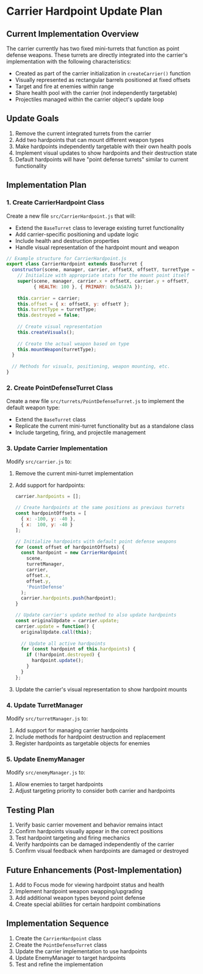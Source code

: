 # Carrier Hardpoint Update Plan

## Current Implementation Overview

The carrier currently has two fixed mini-turrets that function as point defense weapons. These turrets are directly integrated into the carrier's implementation with the following characteristics:

- Created as part of the carrier initialization in `createCarrier()` function
- Visually represented as rectangular barrels positioned at fixed offsets
- Target and fire at enemies within range
- Share health pool with the carrier (not independently targetable)
- Projectiles managed within the carrier object's update loop

## Update Goals

1. Remove the current integrated turrets from the carrier
2. Add two hardpoints that can mount different weapon types
3. Make hardpoints independently targetable with their own health pools
4. Implement visual updates to show hardpoints and their destruction state
5. Default hardpoints will have "point defense turrets" similar to current functionality

## Implementation Plan

### 1. Create CarrierHardpoint Class

Create a new file `src/CarrierHardpoint.js` that will:

- Extend the `BaseTurret` class to leverage existing turret functionality
- Add carrier-specific positioning and update logic
- Include health and destruction properties
- Handle visual representation of the hardpoint mount and weapon

```javascript
// Example structure for CarrierHardpoint.js
export class CarrierHardpoint extends BaseTurret {
  constructor(scene, manager, carrier, offsetX, offsetY, turretType = 'PointDefense') {
    // Initialize with appropriate stats for the mount point itself
    super(scene, manager, carrier.x + offsetX, carrier.y + offsetY, 
          { HEALTH: 100 }, { PRIMARY: 0x5A5A7A });
    
    this.carrier = carrier;
    this.offset = { x: offsetX, y: offsetY };
    this.turretType = turretType;
    this.destroyed = false;
    
    // Create visual representation
    this.createVisuals();
    
    // Create the actual weapon based on type
    this.mountWeapon(turretType);
  }
  
  // Methods for visuals, positioning, weapon mounting, etc.
}
```

### 2. Create PointDefenseTurret Class

Create a new file `src/turrets/PointDefenseTurret.js` to implement the default weapon type:

- Extend the `BaseTurret` class
- Replicate the current mini-turret functionality but as a standalone class
- Include targeting, firing, and projectile management

### 3. Update Carrier Implementation

Modify `src/carrier.js` to:

1. Remove the current mini-turret implementation
2. Add support for hardpoints:
   ```javascript
   carrier.hardpoints = [];
   
   // Create hardpoints at the same positions as previous turrets
   const hardpointOffsets = [
     { x: -100, y: -40 },
     { x:  100, y: -40 }
   ];
   
   // Initialize hardpoints with default point defense weapons
   for (const offset of hardpointOffsets) {
     const hardpoint = new CarrierHardpoint(
       scene, 
       turretManager, 
       carrier, 
       offset.x, 
       offset.y,
       'PointDefense'
     );
     carrier.hardpoints.push(hardpoint);
   }
   
   // Update carrier's update method to also update hardpoints
   const originalUpdate = carrier.update;
   carrier.update = function() {
     originalUpdate.call(this);
     
     // Update all active hardpoints
     for (const hardpoint of this.hardpoints) {
       if (!hardpoint.destroyed) {
         hardpoint.update();
       }
     }
   };
   ```

3. Update the carrier's visual representation to show hardpoint mounts

### 4. Update TurretManager

Modify `src/turretManager.js` to:

1. Add support for managing carrier hardpoints
2. Include methods for hardpoint destruction and replacement
3. Register hardpoints as targetable objects for enemies

### 5. Update EnemyManager

Modify `src/enemyManager.js` to:

1. Allow enemies to target hardpoints
2. Adjust targeting priority to consider both carrier and hardpoints

## Testing Plan

1. Verify basic carrier movement and behavior remains intact
2. Confirm hardpoints visually appear in the correct positions
3. Test hardpoint targeting and firing mechanics
4. Verify hardpoints can be damaged independently of the carrier
5. Confirm visual feedback when hardpoints are damaged or destroyed

## Future Enhancements (Post-Implementation)

1. Add to Focus mode for viewing hardpoint status and health
2. Implement hardpoint weapon swapping/upgrading
3. Add additional weapon types beyond point defense
4. Create special abilities for certain hardpoint combinations

## Implementation Sequence

1. Create the `CarrierHardpoint` class
2. Create the `PointDefenseTurret` class 
3. Update the carrier implementation to use hardpoints
4. Update EnemyManager to target hardpoints
5. Test and refine the implementation 